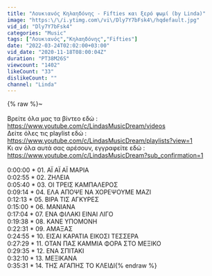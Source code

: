 ```yaml
---
title: "Λουκιανός Κηλαηδόνης - Fifties και ξερό ψωμί (by Linda)"
image: "https:\/\/i.ytimg.com\/vi\/Dly7Y7bFsk4\/hqdefault.jpg"
vid_id: "Dly7Y7bFsk4"
categories: "Music"
tags: ["Λουκιανός","Κηλαηδόνης","Fifties"]
date: "2022-03-24T02:02:00+03:00"
vid_date: "2020-11-18T08:00:04Z"
duration: "PT38M26S"
viewcount: "1402"
likeCount: "33"
dislikeCount: ""
channel: "Linda"
---
```

{% raw %}~<br /><br />Βρείτε όλα μας τα βίντεο εδώ :<br /><a rel="nofollow" target="blank" href="https://www.youtube.com/c/LindasMusicDream/videos">https://www.youtube.com/c/LindasMusicDream/videos</a><br />Δείτε όλες τις playlist εδώ :<br /><a rel="nofollow" target="blank" href="https://www.youtube.com/c/LindasMusicDream/playlists?view=1">https://www.youtube.com/c/LindasMusicDream/playlists?view=1</a><br />Κι αν όλα αυτά σας αρέσουν, εγγραφείτε εδώ :<br /><a rel="nofollow" target="blank" href="https://www.youtube.com/c/LindasMusicDream?sub_confirmation=1">https://www.youtube.com/c/LindasMusicDream?sub_confirmation=1</a><br /><br />0:00:00 * 01. ΑΪ ΑΪ ΑΪ ΜΑΡΙΑ<br />0:02:55 * 02. ΖΗΛΕΙΑ<br />0:05:40 * 03. ΟΙ ΤΡΕΙΣ ΚΑΜΠΑΛΕΡΟΣ<br />0:09:14 * 04. ΕΛΑ ΑΠΟΨΕ ΝΑ ΧΟΡΕΨΟΥΜΕ ΜΑΖΙ<br />0:12:13 * 05. ΒΙΡΑ ΤΙΣ ΑΓΚΥΡΕΣ<br />0:15:00 * 06. ΜΑΝΙΑΝΑ<br />0:17:04 * 07. ΕΝΑ ΦΙΛΑΚΙ ΕΙΝΑΙ ΛΙΓΟ<br />0:19:38 * 08. ΚΑΝΕ ΥΠΟΜΟΝΗ<br />0:22:31 * 09. ΑΜΑΞΑΣ<br />0:24:55 * 10. ΕΙΣΑΙ ΚΑΡΑΤΙΑ ΕΙΚΟΣΙ ΤΕΣΣΕΡΑ<br />0:27:29 * 11. ΟΤΑΝ ΠΑΣ ΚΑΜΜΙΑ ΦΟΡΑ ΣΤΟ ΜΕΞΙΚΟ<br />0:29:35 * 12. ΕΝΑ ΣΠΙΤΑΚΙ<br />0:32:10 * 13. ΜΕΞΙΚΑΝΑ<br />0:35:31 * 14. ΤΗΣ ΑΓΑΠΗΣ ΤΟ ΚΛΕΙΔΙ{% endraw %}
